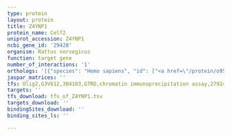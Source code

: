 ```yaml
---
type: protein
layout: protein
title: Z4YNP1
protein_name: Celf2
uniprot_accession: Z4YNP1
ncbi_gene_id: '29428'
organism: Rattus norvegicus
function: target gene
number_of_interactions: '1'
orthologs: '[{"species": "Homo sapiens", "id": ["<a href=\"/protein/o95319\">O95319</a>"]}, {"species": "Danio rerio", "id": ["T1ECV3"]}, {"species": "Mus musculus", "id": ["<a href=\"/protein/q9z0h4\">Q9Z0H4</a>"]}, {"species": "Caenorhabditis elegans", "id": ["G5EF03"]}, {"species": "Drosophila melanogaster", "id": ["M9NCT8"]}]'
jaspar_matrices: ''
tfs: Olig2,G3V612,304103,GTRD,chromatin immunoprecipitation assay,27924024%5Buid%5D,No
targets: ''
tfs_download: tfs_of_Z4YNP1.tsv
targets_download: ''
bindingSites_download: ''
binding_sites_ls: ''

---
```

